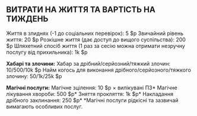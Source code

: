 ## ВИТРАТИ НА ЖИТТЯ ТА ВАРТІСТЬ НА ТИЖДЕНЬ
Життя в злиднях (-1 до соціальних перевірок): 5 $p
Звичайний рівень життя: 20 $p
Розкішне життя (дає доступ до вищого суспільства): 200 $p
Шляхетний спосіб життя (1 раз за сесію можна отримати незручну послугу від прихильника): 1k $p

**Хабарі та злочини:**
Хабар за дрібний/серйозний/тяжкий злочин: 10/500/10k $p
Найм когось для виконання дрібного/серйозного/тяжкого злочину: 50/1k/25k $p

**Магічні послуги:**
Магічне зцілення: 10 $p × вилікувані ПЗ*
Магічне лікування хвороби: 500 $p*
Зняття прокляття: 1k $p*
Накладання дрібного заклинання: 250 $p*
*Магічні послуги рідкісні та зазвичай вимагають особливих послуг.